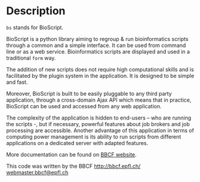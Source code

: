 Description
====================
`bs` stands for BioScript.

BioScript is a python library aiming to regroup & run bioinformatics scripts
through a common and a simple interface. It can be used from command line or as a web service. Bioinformatics scripts
are displayed and used in a traditional `form` way.


The addition of new scripts does not require high computational skills and is facilitated
by the plugin system in the application. It is designed to be simple and fast.


Moreover, BioScript is built to be easily pluggable to any third party application, through a cross-domain Ajax API
which means that in practice, BioScript can be used and accessed from any web application.


The complexity of the application is hidden to end-users – who are running the scripts -,
but if necessary, powerful features about job brokers and job processing are accessible.
Another advantage of this application in terms of computing power management
is its ability to run scripts from different applications on a dedicated server with adapted features.

More documentation can be found on [BBCF website](http://bbcf.epfl.ch/bs/).


 This code was written by the BBCF
 http://bbcf.epfl.ch/              
 webmaster.bbcf@epfl.ch            
